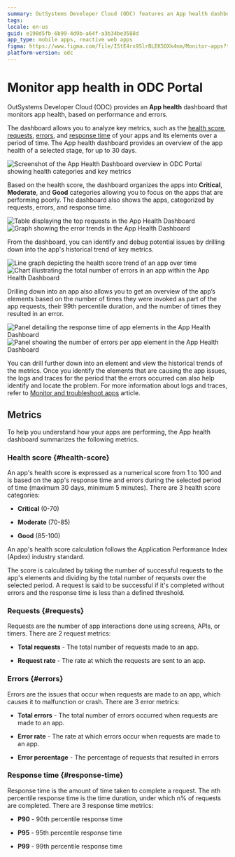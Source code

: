 ```yaml
---
summary: OutSystems Developer Cloud (ODC) features an App health dashboard for monitoring and analyzing app performance metrics.
tags:
locale: en-us
guid: e190d5fb-6b99-4d9b-a64f-a3b34be3588d
app_type: mobile apps, reactive web apps
figma: https://www.figma.com/file/IStE4rx9SlrBLEK5OXk4nm/Monitor-apps?type=design&node-id=3202%3A36&mode=design&t=tBANF8iUm5epKReC-1
platform-version: odc
---
```


# Monitor app health in ODC Portal

OutSystems Developer Cloud (ODC) provides an **App health** dashboard that monitors app health, based on performance and errors.

The dashboard allows you to analyze key metrics, such as the [health score](#health-score), [requests](#requests),  [errors](#errors), and [response time](#response-time) of your apps and its elements over a period of time. The App health dashboard provides an overview of the app health of a selected stage, for up to 30 days.

![Screenshot of the App Health Dashboard overview in ODC Portal showing health categories and key metrics](images/apphealth-dashboard-overview-pl.png "App Health Dashboard Overview")

Based on the health score, the dashboard organizes the apps into **Critical**, **Moderate**, and **Good** categories allowing you to focus on the apps that are performing poorly. The dashboard also shows the apps, categorized by requests, errors, and response time.

![Table displaying the top requests in the App Health Dashboard](images/apphealth-toprequests-pl.png "Top Requests")
![Graph showing the error trends in the App Health Dashboard](images/apphealth-errors-pl.png "Errors")

From the dashboard, you can identify and debug potential issues by drilling down into the app's historical trend of key metrics. 

![Line graph depicting the health score trend of an app over time](images/apphealth-healthscore-pl.png "Health Score")
![Chart illustrating the total number of errors in an app within the App Health Dashboard](images/apphealth-totalerrors-pl.png "Total Errors")

Drilling down into an app also allows you to get an overview of the app’s elements based on the number of times they were invoked as part of the app requests, their 99th percentile duration, and the number of times they resulted in an error.

![Panel detailing the response time of app elements in the App Health Dashboard](images/apphealth-element-response-pl.png "Element Response Time")
![Panel showing the number of errors per app element in the App Health Dashboard](images/apphealth-element-errors-pl.png "Element Errors")

You can drill further down into an element and view the historical trends of the metrics. Once you identify the elements  that are causing the app issues, the logs and traces for the period that the errors occurred can also help identify and locate the problem. For more information about logs and traces, refer to [Monitor and troubleshoot apps](monitor-apps.md) article.

## Metrics

To help you understand how your apps are performing, the App health dashboard summarizes the following metrics.


### Health score {#health-score}

An app's health score is expressed as a numerical score from 1 to 100 and is based on the app's response time and errors during the selected period of time (maximum 30 days, minimum 5 minutes). There are 3 health score categories:

* **Critical** (0-70) 

* **Moderate** (70-85)

* **Good** (85-100)

An app's health score calculation follows the Application Performance Index (Apdex) industry standard.

The score is calculated by taking the number of successful requests to the app's elements and dividing by the total number of requests over the selected period. A request is said to be successful if it's completed without errors and the response time is less than a defined threshold.

### Requests {#requests}

Requests are the number of app interactions done using screens, APIs, or timers. There are 2 request metrics:

* **Total requests** - The total number of requests made to an app. 

* **Request rate** - The rate at which the requests are sent to an app.

### Errors {#errors}

Errors are the issues that occur when requests are made to an app, which causes it to malfunction or crash. There are 3 error metrics:

* **Total errors** - The total number of errors occurred when requests are made to an app.

* **Error rate** - The rate at which errors occur when requests are made to an app.

* **Error percentage** - The percentage of requests that resulted in errors

### Response time {#response-time}

Response time is the amount of time taken to complete a request. The nth percentile response time is the time duration, under which n% of requests are completed. There are 3 response time metrics:

* **P90** - 90th percentile response time

* **P95** - 95th percentile response time

* **P99** - 99th percentile response time
